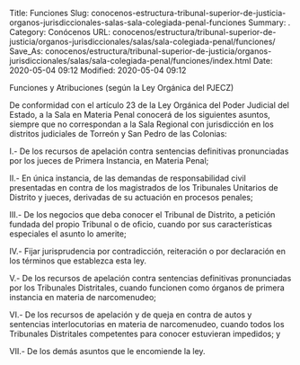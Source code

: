 Title: Funciones
Slug: conocenos-estructura-tribunal-superior-de-justicia-organos-jurisdiccionales-salas-sala-colegiada-penal-funciones
Summary: .
Category: Conócenos
URL: conocenos/estructura/tribunal-superior-de-justicia/organos-jurisdiccionales/salas/sala-colegiada-penal/funciones/
Save_As: conocenos/estructura/tribunal-superior-de-justicia/organos-jurisdiccionales/salas/sala-colegiada-penal/funciones/index.html
Date: 2020-05-04 09:12
Modified: 2020-05-04 09:12



Funciones y Atribuciones (según la Ley Orgánica del PJECZ)

De conformidad con el artículo 23 de la Ley Orgánica del Poder Judicial del Estado, a la Sala en Materia Penal conocerá de los siguientes asuntos, siempre que no correspondan a la Sala Regional con jurisdicción en los distritos judiciales de Torreón y San Pedro de las Colonias:

I.- De los recursos de apelación contra sentencias definitivas pronunciadas por los jueces de Primera Instancia, en Materia Penal;

II.- En única instancia, de las demandas de responsabilidad civil presentadas en contra de los magistrados de los Tribunales Unitarios de Distrito y jueces, derivadas de su actuación en procesos penales;

III.- De los negocios que deba conocer el Tribunal de Distrito, a petición fundada del propio Tribunal o de oficio, cuando por sus características especiales el asunto lo amerite;

IV.- Fijar jurisprudencia por contradicción, reiteración o por declaración en los términos que establezca esta ley.

V.- De los recursos de apelación contra sentencias definitivas pronunciadas por los Tribunales Distritales, cuando funcionen como órganos de primera instancia en materia de narcomenudeo;

VI.- De los recursos de apelación y de queja en contra de autos y sentencias interlocutorias en materia de narcomenudeo, cuando todos los Tribunales Distritales competentes para conocer estuvieran impedidos; y

VII.- De los demás asuntos que le encomiende la ley.



